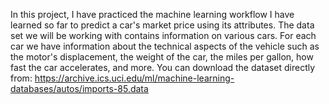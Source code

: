 In this project, I have practiced the machine learning workflow I have learned so far to predict a car's market price using its attributes. The data set we will be working with contains information on various cars. For each car we have information about the technical aspects of the vehicle such as the motor's displacement, the weight of the car, the miles per gallon, how fast the car accelerates, and more. You can download the dataset directly from: https://archive.ics.uci.edu/ml/machine-learning-databases/autos/imports-85.data

